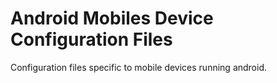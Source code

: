 # Android Mobiles Device Configuration Files

Configuration files specific to mobile devices running android.
